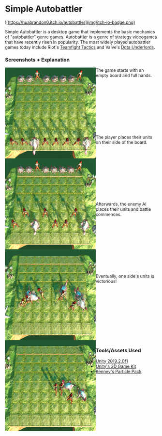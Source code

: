 # Simple Autobattler
![https://huabrandon0.itch.io/autobattler](img/itch-io-badge.png)

Simple Autobattler is a desktop game that implements the basic mechanics of "autobattler" genre games. Autobattler is a genre of strategy videogames that have recently risen in popularity. The most widely played autobattler games today include Riot's [Teamfight Tactics](https://na.leagueoflegends.com/en/featured/events/teamfight-tactics) and Valve's [Dota Underlords](https://underlords.com/).

### Screenshots + Explanation

<img align="left" width="300" height="300" src="img/gameplay-1.png">
The game starts with an empty board and full hands.
<br/><br/><br/><br/><br/><br/><br/><br/><br/><br/><br/><br/>

<img align="left" width="300" height="300" src="img/gameplay-2.png">
The player places their units on their side of the board.
<br/><br/><br/><br/><br/><br/><br/><br/><br/><br/><br/><br/>

<img align="left" width="300" height="300" src="img/gameplay-3.png">
Afterwards, the enemy AI places their units and battle commences.
<br/><br/><br/><br/><br/><br/><br/><br/><br/><br/><br/><br/>

<img align="left" width="300" height="300" src="img/gameplay-4.png">
Eventually, one side's units is victorious!
<br/><br/><br/><br/><br/><br/><br/><br/><br/><br/><br/><br/>

### Tools/Assets Used
- [Unity 2019.2.0f1](https://unity.com/)
- [Unity's 3D Game Kit](https://assetstore.unity.com/packages/templates/tutorials/3d-game-kit-115747)
- [Kenney's Particle Pack](https://www.kenney.nl/assets/particle-pack)
